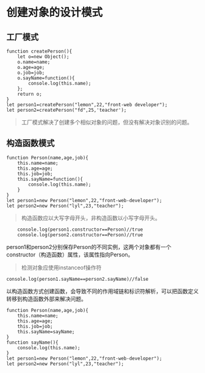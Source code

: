 # 创建对象的设计模式

## 工厂模式
```
function createPerson(){
    let o=new Object();
    o.name=name;
    o.age=age;
    o.job=job;
    o.sayName=function(){
        console.log(this.name);
    };
    return o;
}
let person1=createPerson("lemon",22,"front-web developer");
let person2=createPerson("fd",25,'teacher');

```
>工厂模式解决了创建多个相似对象的问题，但没有解决对象识别的问题。

## 构造函数模式
```
function Person(name,age,job){
    this.name=name;
    this.age=age;
    this.job=job;
    this.sayName=function(){
        console.log(this.name);
    }
}
let person1=new Person("lemon",22,"front-web-developer");
let person2=new Person("lyl",23,"teacher");
```
>构造函数应以大写字母开头，非构造函数以小写字母开头。

```
    console.log(person1.constructor==Person)//true
    console.log(person2.constructor==Person)//true
```
person1和person2分别保存Person的不同实例，这两个对象都有一个constructor（构造函数）属性，该属性指向Person。
>检测对象应使用instanceof操作符

```
console.log(person1.sayName==person2.sayName)//false
```
以构造函数方式创建函数，会导致不同的作用域链和标识符解析，可以把函数定义转移到构造函数外部来解决问题。
```
function Person(name,age,job){
    this.name=name;
    this.age=age;
    this.job=job;
    this.sayName=sayName;
}
function sayName(){
    console.log(this.name);
}
let person1=new Person("lemon",22,"front-web-developer");
let person2=new Person("lyl",23,"teacher");
```
